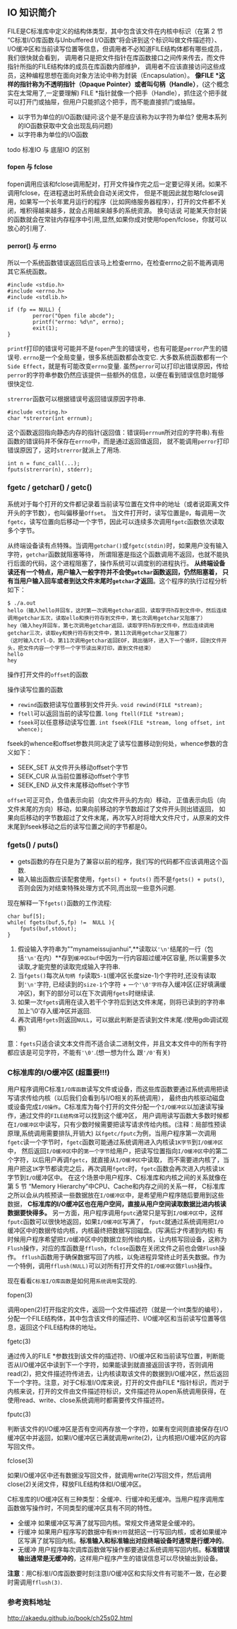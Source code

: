 ## IO 知识简介 

FILE是C标准库中定义的结构体类型，其中包含该文件在内核中标识（在第 2 节 “C标准I/O库函数与Unbuffered I/O函数”将会讲到这个标识叫做文件描述符）、
I/O缓冲区和当前读写位置等信息，但调用者不必知道FILE结构体都有哪些成员，我们很快就会看到，
调用者只是把文件指针在库函数接口之间传来传去，而文件指针所指的FILE结构体的成员在库函数内部维护，
调用者不应该直接访问这些成员，这种编程思想在面向对象方法论中称为封装（Encapsulation）。
**像FILE *这样的指针称为不透明指针（Opaque Pointer）或者叫句柄（Handle）**，(这个概念实在太常用了,一定要理解)
FILE *指针就像一个把手（Handle），抓住这个把手就可以打开门或抽屉，但用户只能抓这个把手，而不能直接抓门或抽屉。


 - 以字节为单位的I/O函数(疑问:这个是不是应该称为以字符为单位? 使用本系列的IO函数获取中文会出现乱码问题)
 - 以字符串为单位的I/O函数

todo  标准IO 与 底层IO 的区别
    

#### fopen 与 fclose

fopen调用应该和fclose调用配对，打开文件操作完之后一定要记得关闭。如果不调用fclose，在进程退出时系统会自动关闭文件，
但是不能因此就忽略fclose调用，如果写一个长年累月运行的程序（比如网络服务器程序），打开的文件都不关闭，堆积得越来越多，就会占用越来越多的系统资源。
换句话说 可能某天你封装的函数就会在常驻内存程序中引用,显然,如果你成对使用fopen/fclose，你就可以放心的引用了.

#### perror() 与 errno

所以一个系统函数错误返回后应该马上检查errno，在检查errno之前不能再调用其它系统函数。
    
    #include <stdio.h>
    #include <errno.h>
    #include <stdlib.h>
     
    if (fp == NULL) {
            perror("Open file abcde");
            printf("errno: %d\n", errno);
            exit(1);
    }
    
`printf`打印的错误号可能并不是`fopen`产生的错误号，也有可能是`perror`产生的错误号.
`errno`是一个全局变量，很多系统函数都会改变它.
大多数系统函数都有一个`Side Effect`，就是有可能改变`errno`变量.
虽然`perror`可以打印出错误原因，传给`perror`的字符串参数仍然应该提供一些额外的信息，以便在看到错误信息时能够很快定位.

`strerror`函数可以根据错误号返回错误原因字符串.

    #include <string.h>
    char *strerror(int errnum);
    
这个函数返回指向静态内存的指针(返回值：错误码`errnum`所对应的字符串).有些函数的错误码并不保存在`errno`中，而是通过返回值返回，
就不能调用`perror`打印错误原因了，这时`strerror`就派上了用场.

    int n = func_call(...);
    fputs(strerror(n), stderr);
    
### fgetc / getchar() / getc()

系统对于每个打开的文件都记录着当前读写位置在文件中的地址（或者说距离文件开头的字节数），也叫偏移量`Offset`。
当文件打开时，读写位置是`0`，每调用一次`fgetc`，读写位置向后移动一个字节，因此可以连续多次调用`fgetc`函数依次读取多个字节。

从终端设备读有点特殊。当调用`getchar()`或`fgetc(stdin)`时，如果用户没有输入字符，`getchar`函数就阻塞等待，
所谓阻塞是指这个函数调用不返回，也就不能执行后面的代码，这个进程阻塞了，操作系统可以调度别的进程执行。
**从终端设备读还有一个特点，用户输入一般字符并不会使`getchar`函数返回，仍然阻塞着，
只有当用户输入回车或者到达文件末尾时`getchar`才返回**。这个程序的执行过程分析如下：

    $ ./a.out
    hello（输入hello并回车，这时第一次调用getchar返回，读取字符h存到文件中，然后连续调用getchar五次，读取ello和换行符存到文件中，第七次调用getchar又阻塞了）
    hey（输入hey并回车，第七次调用getchar返回，读取字符h存到文件中，然后连续调用getchar三次，读取ey和换行符存到文件中，第11次调用getchar又阻塞了）
    （这时输入Ctrl-D，第11次调用getchar返回EOF，跳出循环，进入下一个循环，回到文件开头，把文件内容一个字节一个字节读出来打印，直到文件结束）
    hello
    hey

操作打开文件的`offset`的函数

操作读写位置的函数

 - `rewind`函数把读写位置移到文件开头. `void rewind(FILE *stream);`
 - `ftell`可以返回当前的读写位置. `long ftell(FILE *stream);`
 - `fseek`可以任意移动读写位置. `int fseek(FILE *stream, long offset, int whence);`

fseek的whence和offset参数共同决定了读写位置移动到何处，whence参数的含义如下：

 - SEEK_SET  从文件开头移动offset个字节
 - SEEK_CUR  从当前位置移动offset个字节
 - SEEK_END  从文件末尾移动offset个字节

`offset`可正可负，负值表示向前（向文件开头的方向）移动，
正值表示向后（向文件末尾的方向）移动，如果向前移动的字节数超过了文件开头则出错返回，
如果向后移动的字节数超过了文件末尾，再次写入时将增大文件尺寸，从原来的文件末尾到fseek移动之后的读写位置之间的字节都是0。        

### fgets() / puts()
        
 - gets函数的存在只是为了兼容以前的程序，我们写的代码都不应该调用这个函数. 
 - 输入输出函数应该配套使用，`fgets() + fputs()` 而不是`fgets() + puts()`,否则会因为对结束特殊处理方式不同,而出现一些意外问题.
 
现在解释一下`fgets()`函数的工作流程:

    char buf[5];
    while( fgets(buf,5,fp) !=  NULL ){
        fputs(buf,stdout);
    }

 1. 假设输入字符串为""mynameissujianhui",**读取以`'\n'`结尾的一行（包括`'\n'`在内）**存到`缓冲区buf`中因为一行内容超过缓冲区容量,
    所以需要多次读取,才能完整的读取完成输入字符串.
 1. 当`fgets()`每次从`句柄 fp`读取`5-1`(缓冲区长度size-1)个字符时,还没有读取到`'\n'`字符,
    已经读到的`size-1`个字符 + `一个'\0'字符`存入缓冲区(正好填满缓冲区)，剩下的部分可以在下次调用`fgets`时继续读.
 1. 如果一次`fgets`调用在读入若干个字符后到达文件末尾，则将已读到的字符串加上'\0'存入缓冲区并返回.
 1. 再次调用`fgets`则返回`NULL`，可以据此判断是否读到文件末尾.(使用gdb调试观察)
 
 
意：`fgets`只适合读文本文件而不适合读二进制文件，并且文本文件中的所有字符都应该是可见字符，不能有`'\0'`.(想一想为什么 跟`'/0'`有关)

### C标准库的I/O缓冲区 (超重要!!!)

用户程序调用C标准`I/O库函数`读写文件或设备，而这些库函数要通过系统调用把读写请求传给内核（以后我们会看到与I/O相关的系统调用），
最终由内核驱动磁盘或设备完成`I/O操作`。C标准库为每个打开的文件分配一个`I/O缓冲区`以加速读写操作，通过文件的`FILE结构体`可以找到这个缓冲区，
用户调用读写函数大多数时候都在`I/O缓冲区`中读写，只有少数时候需要把读写请求传给内核。(注释：局部性预读原理,系统调用需要排队,开销大)
以`fgetc/fputc`为例，当用户程序第一次调用`fgetc`读一个字节时，`fgetc`函数可能通过系统调用进入内核读`1K字节`到`I/O缓冲区`中，
然后返回`I/O缓冲区`中的`第一个字节`给用户，把读写位置指向`I/O缓冲区`中的第二个字符，以后用户再调`fgetc`，就直接从`I/O缓冲区`中读取，
而不需要进内核了，当用户把这`1K`字节都读完之后，再次调用`fgetc`时，`fgetc`函数会再次进入内核读`1K`字节到`I/O`缓冲区中。
在这个场景中用户程序、C标准库和内核之间的关系就像在第 5 节 “Memory Hierarchy”中CPU、Cache和内存之间的关系一样，
C标准库之所以会从内核预读一些数据放在`I/O缓冲区`中，是希望用户程序随后要用到这些数据，
**C标准库的I/O缓冲区也在用户空间，直接从用户空间读取数据比进内核读数据要快得多。**
另一方面，用户程序调用`fputc`通常只是写到`I/O缓冲区`中，这样`fputc`函数可以很快地返回，如果`I/O缓冲区`写满了，
`fputc`就通过系统调用把`I/O`缓冲区中的数据传给内核，内核最终把数据写回磁盘。(写满后才传递到内核)
有时候用户程序希望把`I/O`缓冲区中的数据立刻传给内核，让内核写回设备，这称为`Flush`操作，对应的库函数是`fflush`，`fclose`函数在关闭文件之前也会做`Flush`操作。
`fflush`函数用于确保数据写回了内核，以免进程异常终止时丢失数据。作为一个特例，调用`fflush(NULL)`可以对所有打开文件的`I/O缓冲区`做`Flush`操作。


现在看看`C标准I/O库函数`是如何用`系统调用`实现的.

fopen(3)

调用open(2)打开指定的文件，返回一个文件描述符（就是一个int类型的编号），分配一个FILE结构体，其中包含该文件的描述符、I/O缓冲区和当前读写位置等信息，返回这个FILE结构体的地址。

fgetc(3)

通过传入的FILE *参数找到该文件的描述符、I/O缓冲区和当前读写位置，判断能否从I/O缓冲区中读到下一个字符，如果能读到就直接返回该字符，否则调用read(2)，把文件描述符传进去，让内核读取该文件的数据到I/O缓冲区，然后返回下一个字符。注意，对于C标准I/O库来说，打开的文件由FILE *指针标识，而对于内核来说，打开的文件由文件描述符标识，文件描述符从open系统调用获得，在使用read、write、close系统调用时都需要传文件描述符。

fputc(3)

判断该文件的I/O缓冲区是否有空间再存放一个字符，如果有空间则直接保存在I/O缓冲区中并返回，如果I/O缓冲区已满就调用write(2)，让内核把I/O缓冲区的内容写回文件。

fclose(3)

如果I/O缓冲区中还有数据没写回文件，就调用write(2)写回文件，然后调用close(2)关闭文件，释放FILE结构体和I/O缓冲区。


C标准库的I/O缓冲区有三种类型：全缓冲、行缓冲和无缓冲。当用户程序调用库函数做写操作时，不同类型的缓冲区具有不同的特性。

 - 全缓冲 如果缓冲区写满了就写回内核。常规文件通常是全缓冲的。
 - 行缓冲 如果用户程序写的数据中有`换行符`就把这一行写回内核，或者如果缓冲区写满了就写回内核。**标准输入和标准输出对应终端设备时通常是行缓冲的**。
 - 无缓冲 用户程序每次调库函数做写操作都要通过系统调用写回内核。**标准错误输出通常是无缓冲的**，这样用户程序产生的错误信息可以尽快输出到设备。
 
**注意**：用C标准I/O库函数要时刻注意I/O缓冲区和实际文件有可能不一致，在必要时需调用`fflush(3)`. 
      
### 参考资料地址

http://akaedu.github.io/book/ch25s02.html